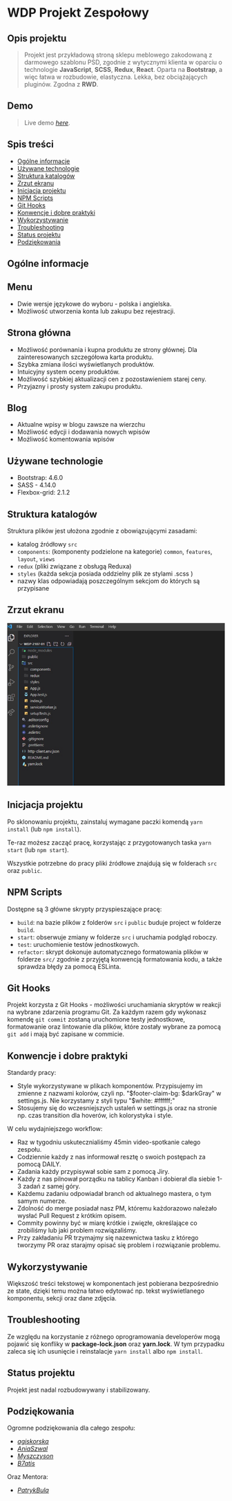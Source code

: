 # WDP Projekt Zespołowy

## Opis projektu
> Projekt jest przykładową stroną sklepu meblowego zakodowaną z darmowego szablonu PSD, zgodnie z wytycznymi klienta w oparciu o technologie **JavaScript**, **SCSS**, **Redux**, **React**. Oparta na **Bootstrap**, a więc łatwa w rozbudowie, elastyczna. Lekka, bez obciążających pluginów. Zgodna z **RWD**.


## Demo
> Live demo [_here_](https://stark-journey-58180.herokuapp.com/).

## Spis treści
*  [Ogólne informacje](#ogólne-informacje)
*  [Używane technologie](#używane-technologie)
*  [Struktura katalogów](#struktura-katalogów)
*  [Zrzut ekranu](#zrzut-ekranu)
*  [Inicjacja projektu](#inicjacja-projektu)
*  [NPM Scripts](#npm-scripts)
*  [Git Hooks](#git-hooks)
*  [Konwencje i dobre praktyki](#konwencje-i-dobre-praktyki)
*  [Wykorzystywanie](#wykorzystywanie)
*  [Troubleshooting](#troubleshooting)
*  [Status projektu](#status-projektu)
*  [Podziękowania](#podziękowania)

  
## Ogólne informacje
## Menu
- Dwie wersje językowe do wyboru - polska i angielska.
- Możliwość utworzenia konta lub zakupu bez rejestracji.

## Strona główna
- Możliwość porównania i kupna produktu ze strony głównej. Dla zainteresowanych szczegółowa karta produktu.
- Szybka zmiana ilości wyświetlanych produktów.
- Intuicyjny system oceny produktów.
- Możliwość szybkiej aktualizacji cen z pozostawieniem starej ceny.
- Przyjazny i prosty system zakupu produktu.

## Blog
- Aktualne wpisy w blogu zawsze na wierzchu
- Możliwość edycji i dodawania nowych wpisów
- Możliwość komentowania wpisów

  
## Używane technologie
- Bootstrap: 4.6.0
- SASS - 4.14.0
- Flexbox-grid: 2.1.2

  
## Struktura katalogów
Struktura plików jest ułożona zgodnie z obowiązującymi zasadami:
- katalog źródłowy `src`
-  `components`: (komponenty podzielone na kategorie) `common`, `features`, `layout`, `views`
-  `redux` (pliki związane z obsługą Reduxa)
-  `styles` (każda sekcja posiada oddzielny plik ze stylami .scss )
- nazwy klas odpowiadają poszczególnym sekcjom do których są przypisane

  
## Zrzut ekranu
![Example screenshot](./public/images/struktura/struktura.jpg)

  
## Inicjacja projektu
Po sklonowaniu projektu, zainstaluj wymagane paczki komendą `yarn install` (lub `npm install`).

Te-raz możesz zacząć pracę, korzystając z przygotowanych taska `yarn start` (lub `npm start`).

Wszystkie potrzebne do pracy pliki źródłowe znajdują się w folderach `src` oraz `public`.

  
## NPM Scripts
Dostępne są 3 główne skrypty przyspieszające pracę:

-  `build`: na bazie plików z folderów `src` i `public` buduje project w folderze `build`.
-  `start`: obserwuje zmiany w folderze `src` i uruchamia podgląd roboczy.
-  `test`: uruchomienie testów jednostkowych.
-  `refactor`: skrypt dokonuje automatycznego formatowania plików w folderze `src/` zgodnie z przyjętą konwencją formatowania kodu, a także sprawdza błędy za pomocą ESLinta.

  
## Git Hooks

Projekt korzysta z Git Hooks - możliwości uruchamiania skryptów w reakcji na wybrane zdarzenia programu Git.
Za każdym razem gdy wykonasz komendę `git commit` zostaną uruchomione testy jednostkowe, formatowanie oraz lintowanie dla plików, które zostały wybrane za pomocą `git add` i mają być zapisane w commicie.

  
## Konwencje i dobre praktyki
Standardy pracy:
- Style wykorzystywane w plikach komponentów. Przypisujemy im zmienne z nazwami kolorów, czyli np. "$footer-claim-bg: $darkGray" w settings.js. Nie korzystamy z styli typu "$white: #ffffff;"
- Stosujemy się do wczesniejszych ustaleń w settings.js oraz na stronie np. czas transition dla hoverów, ich kolorystyka i style.


W celu wydajniejszego workflow:

- Raz w tygodniu uskutecznialiśmy 45min video-spotkanie całego zespołu.
- Codziennie każdy z nas informował resztę o swoich postępach za pomocą DAILY.
- Zadania każdy przypisywał sobie sam z pomocą Jiry.
- Każdy z nas pilnował porządku na tablicy Kanban i dobierał dla siebie 1-3 zadań z samej góry.
- Każdemu zadaniu odpowiadał branch od aktualnego mastera, o tym samym numerze.
- Zdolność do merge posiadał nasz PM, któremu każdorazowo należało wysłać Pull Request z krótkim opisem.
- Commity powinny być w miarę krótkie i zwięzłe, określające co zrobiliśmy lub jaki problem rozwiązaliśmy.
- Przy zakładaniu PR trzymajmy się nazewnictwa tasku z którego tworzymy PR oraz starajmy opisać się problem i rozwiązanie problemu.


## Wykorzystywanie
Większość treści tekstowej w komponentach jest pobierana bezpośrednio ze state, dzięki temu można łatwo edytować np. tekst wyświetlanego komponentu, sekcji oraz dane zdjęcia.

## Troubleshooting
Ze względu na korzystanie z różnego oprogramowania developerów mogą pojawić się konfliky w **package-lock.json** oraz **yarn.lock**. W tym przypadku zaleca się ich usunięcie i reinstalacje `yarn install` albo `npm install`.

## Status projektu
Projekt jest nadal rozbudowywany i stabilizowany.


## Podziękowania
Ogromne podziękowania dla całego zespołu:
-  [_agiskorska_](https://github.com/agiskorska)
-  [_AniaSzwal_](https://github.com/AniaSzwal)
-  [_Myszczyson_](https://github.com/Myszczyson)
-  [_B7atis_](https://github.com/B7atis)

Oraz Mentora:
-  [_PatrykBula_](https://github.com/PatrykBula)
